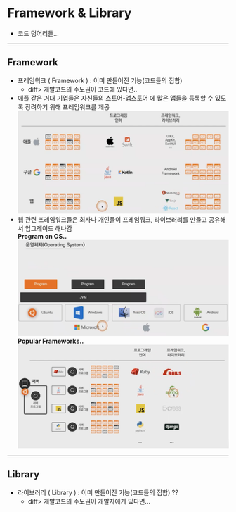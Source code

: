 # Framework & Library
- 코드 덩어리들...

-----

## Framework
-   프레임워크 ( Framework ) : 이미 만들어진 기능(코드들의 집합)
    +   diff> 개발코드의 주도권이 코드에 있다면..
-   애플 같은 거대 기업들은 자신들의 스토어-앱스토어 에 많은 앱들을 등록할 수 있도록 장려하기 위해 프레임워크를 제공
    ![summary](assets/fl_01.png)
-   웹 관련 프레임워크들은 회사나 개인들이 프레임워크, 라이브러리를 만들고 공유해서 업그레이드 해나감
    <br>**Program on OS..**![Program on OS](assets/fl_02.png)
    <br>**Popular Frameworks..**![Popular Frameworks..](assets/fl_03.png)

-----

## Library
-   라이브러리 ( Library ) : 이미 만들어진 기능(코드들의 집합) ??
    +   diff> 개발코드의 주도권이 개발자에게 있다면...